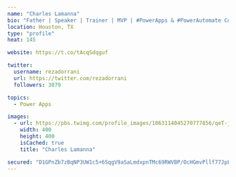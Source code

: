 ```yaml
---
name: "Charles Lamanna"
bio: "Father | Speaker | Trainer | MVP | #PowerApps & #PowerAutomate Community Super User | YouTuber Right-pointing triangle http://youtube.com/c/rezadorrani | Learn - Share - Clockwise rightwards and leftwards open circle arrows"
location: Houston, TX
type: "profile"
heat: 145

website: https://t.co/tAcqSdqguf

twitter:
  username: rezadorrani
  url: https://twitter.com/rezadorrani
  followers: 3079

topics:
  - Power Apps

images:
  - url: https://pbs.twimg.com/profile_images/1063114045270777856/qeT-jpWr_400x400.jpg
    width: 400
    height: 400
    isCached: true
    title: "Charles Lamanna"

secured: "D1GPnZb7zBqNP3UW1c5+6SqgV9aSaLmdxpnTMc69RWVBP/OcHGmvPllf77JpLluhrxTOD4dyQEfocUQt0V/K9aCQQXBW8RbekPChVYwzE8TZRm3l8cDsUrWnRdW1PMgygISMuIFSwBkjhhw602LEKJFchMX/1jihBctJshjN+YbHTp8ZMVrvHtM+V0GQxAagPmIkYw5zIet7r1DKmTxM+zpUNiWV7r+SJLGAjpCiHdQ0cB2AgRgsLGWMmmH0hXFS3i/ctXeYRj8x+Hn3fRDO0Z4dUtUJ4VmSYPrW7WdSBjaxhZ5BY2FKFe5i7cQWTjv0XBHgEomUXCx9wGdGXX5MRdEukJvMTl/HYLfmISh3GdNU2HHzOlYcpXsH7j6UKIffefwR55BoV2jilw3NRSgbwA==;SYYuPp3CSqzaPSBTStl3rg=="
---
```


